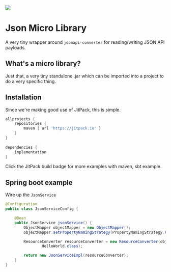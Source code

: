 [![](https://jitpack.io/v/peavers/jsn-micro-library.svg)](https://jitpack.io/#peavers/json-micro-library)

# Json Micro Library
A very tiny wrapper around `jsonapi-converter` for reading/writing JSON API payloads.

## What's a micro library? 
Just that, a very tiny standalone .jar which can be imported into a project to do a very specific thing. 

## Installation
Since we're making good use of JitPack, this is simple. 

```groovy
allprojects {
	repositories {
		maven { url 'https://jitpack.io' }
	}
}
	
dependencies {
    implementation 
}	
```
Click the JitPack build badge for more examples with maven, sbt example. 

## Spring boot example

Wire up the `JsonService`
```java
@Configuration
public class JsonServiceConfig {

    @Bean
    public JsonService jsonService() {
        ObjectMapper objectMapper = new ObjectMapper();
        objectMapper.setPropertyNamingStrategy(PropertyNamingStrategy.KEBAB_CASE);

        ResourceConverter resourceConverter = new ResourceConverter(objectMapper,
                HelloWorld.class);

        return new JsonServiceImpl(resourceConverter);
    }
}
```